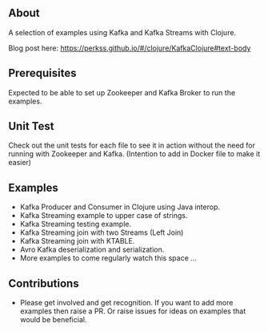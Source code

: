 ## About

A selection of examples using Kafka and Kafka Streams with Clojure.

Blog post here: https://perkss.github.io/#/clojure/KafkaClojure#text-body

## Prerequisites
Expected to be able to set up Zookeeper and Kafka Broker to run the examples. 

## Unit Test
Check out the unit tests for each file to see it in action without the need for running with Zookeeper and Kafka. (Intention to add in Docker file to make it easier)

## Examples
* Kafka Producer and Consumer in Clojure using Java interop.
* Kafka Streaming example to upper case of strings.
* Kafka Streaming testing example.
* Kafka Streaming join with two Streams (Left Join)
* Kafka Streaming join with KTABLE.
* Avro Kafka deserialization and serialization.
* More examples to come regularly watch this space ...

## Contributions

* Please get involved and get recognition. If you want to add more examples then raise a PR. Or raise issues for ideas on examples that would be beneficial.  
